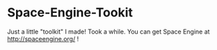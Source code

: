# Space-Engine-Tookit
Just a little "toolkit" I made! Took a while. You can get Space Engine at http://spaceengine.org/ !
